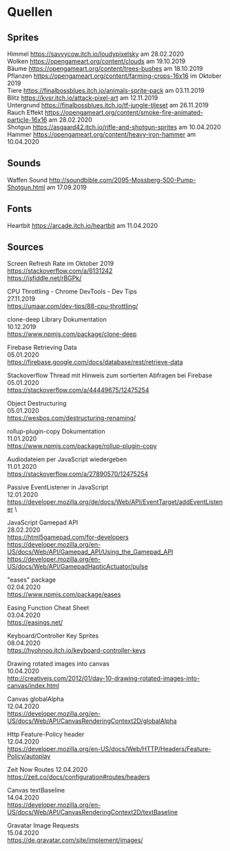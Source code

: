 # Quellen

## Sprites

Himmel https://savvycow.itch.io/loudypixelsky am 28.02.2020 \
Wolken https://opengameart.org/content/clouds am 19.10.2019 \
Bäume https://opengameart.org/content/trees-bushes am 18.10.2019 \
Pflanzen https://opengameart.org/content/farming-crops-16x16 im Oktober 2019 \
Tiere https://finalbossblues.itch.io/animals-sprite-pack am 03.11.2019 \
Blitz https://kvsr.itch.io/attack-pixel-art am 12.11.2019 \
Untergrund https://finalbossblues.itch.io/tf-jungle-tileset am 26.11.2019 \
Rauch Effekt https://opengameart.org/content/smoke-fire-animated-particle-16x16 am 28.02.2020 \
Shotgun https://asgaard42.itch.io/rifle-and-shotgun-sprites am 10.04.2020 \
Hammer https://opengameart.org/content/heavy-iron-hammer am 10.04.2020

## Sounds

Waffen Sound http://soundbible.com/2095-Mossberg-500-Pump-Shotgun.html am 17.09.2019

## Fonts

Heartbit https://arcade.itch.io/heartbit am 11.04.2020

## Sources

Screen Refresh Rate im Oktober 2019 \
https://stackoverflow.com/a/6131242 \
https://jsfiddle.net/rBGPk/

CPU Throttling - Chrome DevTools - Dev Tips \
27.11.2019 \
https://umaar.com/dev-tips/88-cpu-throttling/

clone-deep Library Dokumentation\
10.12.2019 \
https://www.npmjs.com/package/clone-deep

Firebase Retrieving Data \
05.01.2020 \
https://firebase.google.com/docs/database/rest/retrieve-data

Stackoverflow Thread mit Hinweis zum sortierten Abfragen bei Firebase \
05.01.2020 \
https://stackoverflow.com/a/44449675/12475254

Object Destructuring \
05.01.2020 \
https://wesbos.com/destructuring-renaming/

rollup-plugin-copy Dokumentation \
11.01.2020 \
https://www.npmjs.com/package/rollup-plugin-copy

Audiodateien per JavaScript wiedergeben \
11.01.2020 \
https://stackoverflow.com/a/27890570/12475254

Passive EventListener in JavaScript \
12.01.2020 \
https://developer.mozilla.org/de/docs/Web/API/EventTarget/addEventListener  \

JavaScript Gamepad API \
28.02.2020 \
https://html5gamepad.com/for-developers \
https://developer.mozilla.org/en-US/docs/Web/API/Gamepad_API/Using_the_Gamepad_API \
https://developer.mozilla.org/en-US/docs/Web/API/GamepadHapticActuator/pulse

"eases" package \
02.04.2020 \
https://www.npmjs.com/package/eases

Easing Function Cheat Sheet \
03.04.2020 \
https://easings.net/

Keyboard/Controller Key Sprites \
08.04.2020 \
https://hyohnoo.itch.io/keyboard-controller-keys

Drawing rotated images into canvas \
10.04.2020 \
http://creativejs.com/2012/01/day-10-drawing-rotated-images-into-canvas/index.html

Canvas globalAlpha \
12.04.2020 \
https://developer.mozilla.org/en-US/docs/Web/API/CanvasRenderingContext2D/globalAlpha

Http Feature-Policy header \
12.04.2020 \
https://developer.mozilla.org/en-US/docs/Web/HTTP/Headers/Feature-Policy/autoplay

Zeit Now Routes
12.04.2020 \
https://zeit.co/docs/configuration#routes/headers

Canvas textBaseline \
14.04.2020 \
https://developer.mozilla.org/en-US/docs/Web/API/CanvasRenderingContext2D/textBaseline

Gravatar Image Requests \
15.04.2020 \
https://de.gravatar.com/site/implement/images/
